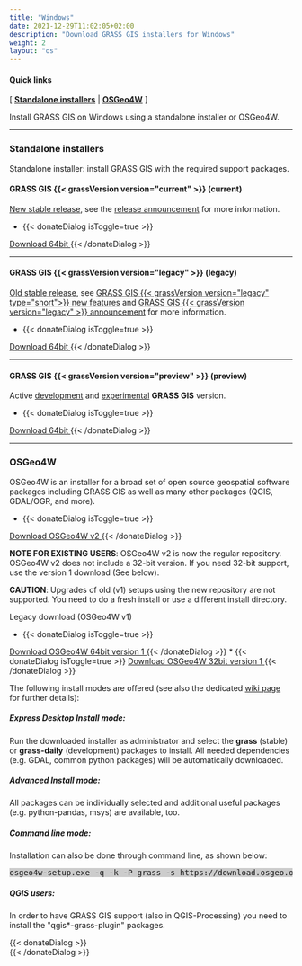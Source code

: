 ```yaml
---
title: "Windows"
date: 2021-12-29T11:02:05+02:00
description: "Download GRASS GIS installers for Windows"
weight: 2
layout: "os"
---
```



#### Quick links

[ [**Standalone installers**](#standalone-installers) | [**OSGeo4W**](#OSGeo4W) ]

<div class="alert rounded-0 alert-default">
<i class="fa fa-arrow-right"></i> Install GRASS GIS on Windows using a standalone installer or OSGeo4W. </div>

<hr>


### <span id="standalone-installers"> Standalone installers </span>

Standalone installer: install GRASS GIS with the required support packages.

#### <span id="GRASS-GIS-current"> GRASS GIS {{< grassVersion version="current" >}} (current)</span>

<div class="alert rounded-0 alert-success">
<i class="fa fa-info-circle"></i> <u>New stable release</u>, see the <a href="https://github.com/OSGeo/grass/releases/tag/{{< currentVersion.inline  >}}{{- .Site.Data.grass.current_version -}}{{</currentVersion.inline >}}">release announcement</a> for more information.</div>

 
*  {{< donateDialog isToggle=true >}}  
<a href="/grass{{< currentVersionNoDots.inline  >}}{{- .Site.Data.grass.current_version_nodots -}}{{</currentVersionNoDots.inline >}}/binary/mswindows/native/WinGRASS-{{< currentVersion.inline  />}}-1-Setup.exe" target="blank">
<i class="fa fa-download"></i> Download 64bit 
</a>
{{< /donateDialog  >}} 
 


<hr>

#### <span id="GRASS-GIS-old"> GRASS GIS {{< grassVersion version="legacy" >}} (legacy)</span>

<div class="alert rounded-0 alert-warning">
<i class="fa fa-info-circle"></i> <u>Old stable release</u>, see <a href="https://trac.osgeo.org/grass/wiki/Grass7/NewFeatures{{< legacyVersionNoDots.inline  >}}{{- .Site.Data.grass.legacy_version_nodots -}}{{</legacyVersionNoDots.inline >}}">GRASS GIS {{< grassVersion version="legacy" type="short">}} new features</a> and  <a href="https://github.com/OSGeo/grass/releases/tag/{{< legacyVersion.inline  >}}{{- .Site.Data.grass.legacy_version -}}{{</legacyVersion.inline >}}">GRASS GIS {{< grassVersion version="legacy" >}}  announcement</a> for more information.
</div>

*  {{< donateDialog isToggle=true >}}  
<a href="/grass{{< legacyVersionNoDots.inline  />}}/binary/mswindows/native/x86_64/WinGRASS-{{< legacyVersion.inline  />}}-3-Setup-x86_64.exe" target="blank">
<i class="fa fa-download"></i> Download 64bit
</a>
{{< /donateDialog  >}} 

<!--
*  [<i class="fa fa-download"></i> Download 32bit](/grass78/binary/mswindows/native/x86/WinGRASS-7.8.6-3-Setup-x86_64.exe)
-->

<hr>

#### <span id="GRASS-GIS-devel"> GRASS GIS {{< grassVersion version="preview" >}} (preview)</span>

<div class="alert rounded-0 alert-info">
<i class="fa fa-info-circle"></i> Active <u>development</u> and <u>experimental</u> <b>GRASS GIS</b> version.
</div>

*  {{< donateDialog isToggle=true >}}  
<a href="https://wingrass.fsv.cvut.cz/grass{{< previewVersionNoDots.inline  >}}{{- .Site.Data.grass.preview_version_nodots -}}{{</previewVersionNoDots.inline >}}/" target="blank">
<i class="fa fa-download"></i> Download 64bit
</a>
{{< /donateDialog  >}}

<hr>


### <span id="OSGeo4W"> OSGeo4W  </span>

OSGeo4W is an installer for a broad set of open source geospatial software packages including GRASS GIS as well as many other packages (QGIS, GDAL/OGR, and more).

*   {{< donateDialog isToggle=true >}}  
<a href="https://download.osgeo.org/osgeo4w/v2/osgeo4w-setup.exe" target="blank">
<i class="fa fa-download"></i> Download OSGeo4W v2
</a>
{{< /donateDialog  >}}


**NOTE FOR EXISTING USERS**: OSGeo4W v2 is now the regular repository. OSGeo4W v2 does not include a 32-bit version. If you need 32-bit support, use the version 1 download (See below). 

**CAUTION**: Upgrades of old (v1) setups using the new repository are not supported. You need to do a fresh install or use a different install directory.

Legacy download (OSGeo4W v1)

*  {{< donateDialog isToggle=true >}}  
<a href="https://download.osgeo.org/osgeo4w/v1/osgeo4w-setup-x86_64-v1.exe" target="blank">
<i class="fa fa-download"></i> Download OSGeo4W 64bit version 1
</a>
{{< /donateDialog  >}}
*  {{< donateDialog isToggle=true >}}  
<a href="https://download.osgeo.org/osgeo4w/v1/osgeo4w-setup-x86-v1.exe" target="blank">
<i class="fa fa-download"></i> Download OSGeo4W 32bit version 1
</a>
{{< /donateDialog  >}}


The following install modes are offered (see also the dedicated [wiki page](https://grasswiki.osgeo.org/wiki/Installation_Guide#OSGeo4W_installer) for further details):

##### Express Desktop Install mode:

Run the downloaded installer as administrator and select the **grass** (stable) or **grass-daily** (development) packages to install. All needed dependencies (e.g. GDAL, common python packages) will be automatically downloaded.

##### Advanced Install mode:
All packages can be individually selected and additional useful packages (e.g. python-pandas, msys) are available, too.

##### Command line mode:
Installation can also be done through command line, as shown below:

<pre style="background-color:#CCCCCC">
osgeo4w-setup.exe -q -k -P grass -s https://download.osgeo.org/osgeo4w/v2/x86_64/
</pre>

##### QGIS users:
In order to have GRASS GIS support (also in QGIS-Processing) you need to install the "qgis*-grass-plugin" packages.


 {{< donateDialog >}}  
 {{< /donateDialog >}}  
